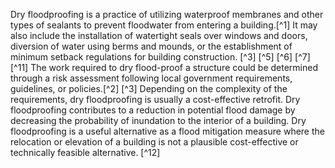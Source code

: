 Dry floodproofing is a practice of utilizing waterproof membranes and other types of sealants to prevent floodwater from entering a building.[^1] It may also include the installation of watertight seals over windows and doors, diversion of water using berms and mounds, or the establishment of minimum setback regulations for building construction. [^3] [^5] [^6] [^7] [^11] The work required to dry flood-proof a structure could be determined through a risk assessment following local government requirements, guidelines, or policies.[^2] [^3] Depending on the complexity of the requirements, dry floodproofing is usually a cost-effective retrofit. Dry floodproofing contributes to a reduction in potential flood damage by decreasing the probability of inundation to the interior of a building. Dry floodproofing is a useful alternative as a flood mitigation measure where the relocation or elevation of a building is not a plausible cost-effective or technically feasible alternative. [^12]